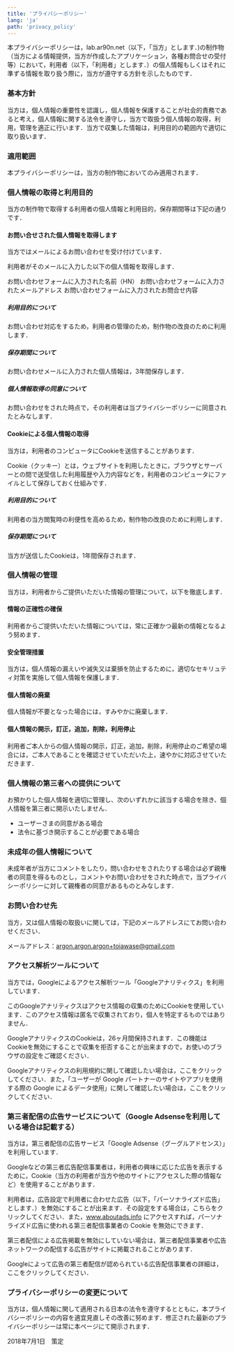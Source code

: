 ```yaml
---
title: 'プライバシーポリシー'
lang: 'ja'
path: 'privacy_policy'
---
```


本プライバシーポリシーは，lab.ar90n.net（以下，「当方」とします．)の制作物（当方による情報提供，当方が作成したアプリケーション，各種お問合せの受付等）において，利用者（以下，「利用者」とします．）の個人情報もしくはそれに準ずる情報を取り扱う際に，当方が遵守する方針を示したものです．

### 基本方針

当方は，個人情報の重要性を認識し，個人情報を保護することが社会的責務であると考え，個人情報に関する法令を遵守し，当方で取扱う個人情報の取得，利用，管理を適正に行います．当方で収集した情報は，利用目的の範囲内で適切に取り扱います．

### 適用範囲

本プライバシーポリシーは，当方の制作物においてのみ適用されます．

### 個人情報の取得と利用目的

当方の制作物で取得する利用者の個人情報と利用目的，保存期間等は下記の通りです．

#### お問い合せされた個人情報を取得します

当方ではメールによるお問い合わせを受け付けています．

利用者がそのメールに入力した以下の個人情報を取得します．

お問い合わせフォームに入力された名前（HN）
お問い合わせフォームに入力されたメールアドレス
お問い合わせフォームに入力されたお問合せ内容

##### 利用目的について

お問い合わせ対応をするため，利用者の管理のため，制作物の改良のために利用します．

##### 保存期間について

お問い合わせメールに入力された個人情報は，3年間保存します．

##### 個人情報取得の同意について

お問い合わせをされた時点で，その利用者は当プライバシーポリシーに同意されたとみなします．

#### Cookieによる個人情報の取得

当方は，利用者のコンピュータにCookieを送信することがあります．

Cookie（クッキー）とは，ウェブサイトを利用したときに，ブラウザとサーバーとの間で送受信した利用履歴や入力内容などを，利用者のコンピュータにファイルとして保存しておく仕組みです．

##### 利用目的について

利用者の当方閲覧時の利便性を高めるため，制作物の改良のために利用します．

##### 保存期間について

当方が送信したCookieは，1年間保存されます．

### 個人情報の管理

当方は，利用者からご提供いただいた情報の管理について，以下を徹底します．

#### 情報の正確性の確保

利用者からご提供いただいた情報については，常に正確かつ最新の情報となるよう努めます．

#### 安全管理措置

当方は，個人情報の漏えいや滅失又は棄損を防止するために，適切なセキリュティ対策を実施して個人情報を保護します．

#### 個人情報の廃棄

個人情報が不要となった場合には，すみやかに廃棄します．

#### 個人情報の開示，訂正，追加，削除，利用停止

利用者ご本人からの個人情報の開示，訂正，追加，削除，利用停止のご希望の場合には，ご本人であることを確認させていただいた上，速やかに対応させていただきます．

### 個人情報の第三者への提供について

お預かりした個人情報を適切に管理し、次のいずれかに該当する場合を除き、個人情報を第三者に開示いたしません．

- ユーザーさまの同意がある場合
- 法令に基づき開示することが必要である場合

### 未成年の個人情報について

未成年者が当方にコメントをしたり，問い合わせをされたりする場合は必ず親権者の同意を得るものとし，コメントやお問い合わせをされた時点で，当プライバシーポリシーに対して親権者の同意があるものとみなします．

### お問い合わせ先

当方，又は個人情報の取扱いに関しては，下記のメールアドレスにてお問い合わせください．

メールアドレス：argon.argon.argon+toiawase@gmail.com

### アクセス解析ツールについて

当方では，Googleによるアクセス解析ツール「Googleアナリティクス」を利用しています．

このGoogleアナリティクスはアクセス情報の収集のためにCookieを使用しています．このアクセス情報は匿名で収集されており，個人を特定するものではありません．

GoogleアナリティクスのCookieは，26ヶ月間保持されます．この機能はCookieを無効にすることで収集を拒否することが出来ますので，お使いのブラウザの設定をご確認ください．

Googleアナリティクスの利用規約に関して確認したい場合は，ここをクリックしてください．また，「ユーザーが Google パートナーのサイトやアプリを使用する際の Google によるデータ使用」に関して確認したい場合は，ここをクリックしてください．

### 第三者配信の広告サービスについて（Google Adsenseを利用している場合は記載する）

当方は，第三者配信の広告サービス「Google Adsense（グーグルアドセンス）」を利用しています．

Googleなどの第三者広告配信事業者は，利用者の興味に応じた広告を表示するために，Cookie（当方の利用者が当方や他のサイトにアクセスした際の情報など）を使用することがあります．

利用者は，広告設定で利用者に合わせた広告（以下，「パーソナライズド広告」とします．）を無効にすることが出来ます．その設定をする場合は，こちらをクリックしてください．また，www.aboutads.info にアクセスすれば，パーソナライズド広告に使われる第三者配信事業者の Cookie を無効にできます．

第三者配信による広告掲載を無効にしていない場合は，第三者配信事業者や広告ネットワークの配信する広告がサイトに掲載されることがあります．

Googleによって広告の第三者配信が認められている広告配信事業者の詳細は，ここをクリックしてください．

### プライバシーポリシーの変更について

当方は，個人情報に関して適用される日本の法令を遵守するとともに，本プライバシーポリシーの内容を適宜見直しその改善に努めます．修正された最新のプライバシーポリシーは常に本ページにて開示されます．

2018年7月1日　策定
